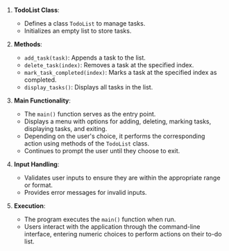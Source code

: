 1. **TodoList Class**: 
   - Defines a class `TodoList` to manage tasks.
   - Initializes an empty list to store tasks.

2. **Methods**:
   - `add_task(task)`: Appends a task to the list.
   - `delete_task(index)`: Removes a task at the specified index.
   - `mark_task_completed(index)`: Marks a task at the specified index as completed.
   - `display_tasks()`: Displays all tasks in the list.

3. **Main Functionality**:
   - The `main()` function serves as the entry point.
   - Displays a menu with options for adding, deleting, marking tasks, displaying tasks, and exiting.
   - Depending on the user's choice, it performs the corresponding action using methods of the `TodoList` class.
   - Continues to prompt the user until they choose to exit.

4. **Input Handling**:
   - Validates user inputs to ensure they are within the appropriate range or format.
   - Provides error messages for invalid inputs.

5. **Execution**:
   - The program executes the `main()` function when run.
   - Users interact with the application through the command-line interface, entering numeric choices to perform actions on their to-do list.

